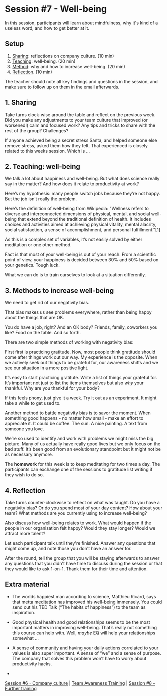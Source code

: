 # Session #7 - Well-being

In this session, participants will learn about mindfulness, why it's kind of a useless word, and how to get better at it.

## Setup
1. [Sharing](#1-sharing): reflections on company culture. (10 min)
2. [Teaching](#2-teaching-well-being): well-being. (20 min)
3. [Method](#3-methods-to-increase-well-being): why and how to increase well-being. (20 min)
4. [Reflection](#4-reflection). (10 min)

The teacher should note all key findings and questions in the session, and make sure to follow up on them in the email afterwards.

## 1. Sharing
Take turns clock-wise around the table and reflect on the previous week. Did you make any adjustments to your team culture that improved (or worsened!) calm and focused work? Any tips and tricks to share with the rest of the group? Challenges?

If anyone achieved being a secret stress Santa, and helped someone else remove stress, asked them how they felt. That experienced is closely related to this weeks session. Which is …

## 2. Teaching: well-being
We talk a lot about happiness and well-being. But what does science really say in the matter? And how does it relate to productivity at work?

Here’s my hypothesis: many people switch jobs because they’re not happy. But the job isn’t really the problem.

Here’s the definition of well-being from Wikipedia:
"Wellness refers to diverse and interconnected dimensions of physical, mental, and social well-being that extend beyond the traditional definition of health. It includes choices and activities aimed at achieving physical vitality, mental alacrity, social satisfaction, a sense of accomplishment, and personal fulfillment."[1]

As this is a complex set of variables, it’s not easily solved by either meditation or one other method. 

Fact is that most of your well-being is out of your reach. From a scientific point of view, your happiness is decided between 30% and 50% based on your genetics. Tough luck.

What we can do is to train ourselves to look at a situation differently. 

## 3. Methods to increase well-being
We need to get rid of our negativity bias. 

That bias makes us see problems everywhere, rather than being happy about the things that are OK.

You do have a job, right?
And an OK body?
Friends, family, coworkers you like?
Food on the table.
And so forth.

There are two simple methods of working with negativity bias:

First first is practicing gratitude. Now, most people think gratitude should come after things work out our way. My experience is the opposite. When we actively seek out things to be grateful for, our awareness shifts and we see our situation in a more positive light.

It’s easy to start practicing gratitute. Write a list of things your grateful for. It’s important not just to list the items themselves but also *why* your thankful. Why are you thankful for your body?

If this feels phony, just give it a week. Try it out as an experiment. It might take a while to get used to.

Another method to battle negativity bias is to savor the moment. When something good happens - no matter how small - make an effort to appreciate it. It could be coffee. The sun. A nice painting. A text from someone you love. 

We’re so used to identify and work with problems we might miss the big picture. Many of us actually have really good lives but we only focus on the bad stuff. It’s been good from an evolutionary standpoint but it might not be as necessary anymore.

The **homework** for this week is to keep meditating for two times a day. The participants can exchange one of the sessions to gratitude list writing if they wish to do so.

## 4. Reflection
Take turns counter-clockwise to reflect on what was taught. Do you have a negativity bias? Or do you spend most of your day content? How about your team? What methods are you currently using to increase well-being? 

Also discuss how well-being relates to work. What would happen if the people in our organisation felt happy? Would they stay longer? Would we attract more talent? 

Let each participant talk until they're finished. Answer any questions that might come up, and note those you don't have an answer for.

After the round, tell the group that you will be staying afterwards to answer any questions that you didn't have time to discuss during the session or that they would like to ask 1-on-1. Thank them for their time and attention.

## Extra material
- The worlds happiest man according to science, Matthieu Ricard, says that metta meditation has improved his well-being immensely. You could send out his TED Talk (“The habits of happiness”) to the team as inspiration.
- Good physical health and good relationships seems to be the most important matters in improving well-being. That’s really not something this course can help with. Well, *maybe* EQ will help your relationships somewhat …
- A sense of community and having your daily actions correlated to your values is also super important. A sense of “we” and a sense of purpose. The company that solves this problem won’t have to worry about productivity hacks.

-

[Session #6 - Company culture](session-06-culture.md) | [Team Awareness Training](../../..) | [Session #8 - Further training](session-08-further-training-md)

